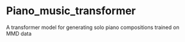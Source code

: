 # Piano_music_transformer
A transformer model for generating solo piano compositions trained on MMD data

